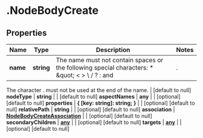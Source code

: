 # .NodeBodyCreate

## Properties
Name | Type | Description | Notes
------------ | ------------- | ------------- | -------------
**name** | **string** | The name must not contain spaces or the following special characters: * \&quot; &lt; &gt; \\ / ? : and |.
The character . must not be used at the end of the name.
 | [default to null]
**nodeType** | **string** |  | [default to null]
**aspectNames** | **any** |  | [optional] [default to null]
**properties** | **{ [key: string]: string; }** |  | [optional] [default to null]
**relativePath** | **string** |  | [optional] [default to null]
**association** | [**NodeBodyCreateAssociation**](NodeBodyCreateAssociation.md) |  | [optional] [default to null]
**secondaryChildren** | [**any**](ChildAssociationBody.md) |  | [optional] [default to null]
**targets** | [**any**](AssociationBody.md) |  | [optional] [default to null]


